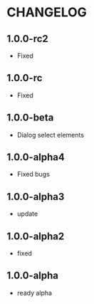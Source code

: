 CHANGELOG
==============

1.0.0-rc2
-----------------
 * Fixed
 
1.0.0-rc
-----------------
 * Fixed
 
1.0.0-beta
-----------------
 * Dialog select elements
 
1.0.0-alpha4
-----------------
 * Fixed bugs
 
1.0.0-alpha3
-----------------
 * update
 
1.0.0-alpha2
-----------------
 * fixed

1.0.0-alpha
-----------------
 * ready alpha
